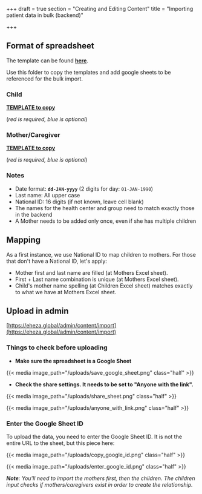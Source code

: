 +++
draft = true
section = "Creating and Editing Content"
title = "Importing patient data in bulk (backend)"

+++
## Format of spreadsheet

The template can be found [**here**](https://drive.google.com/drive/folders/10dC23Ag90oOOQdLFbqSu_6bU6L2CtQzO).

Use this folder to copy the templates and add google sheets to be referenced for the bulk import.

### Child

[**TEMPLATE to copy**](https://docs.google.com/spreadsheets/d/1zOoJqrZtelLaXQNU9VvluVekHQDcp2bfKk4HNkF50qY/edit#gid=0)

(_red is required, blue is optional_)

### Mother/Caregiver

[**TEMPLATE to copy**](https://docs.google.com/spreadsheets/d/1LIzLl293UwtuBKRP3AWD2Qo7-grH_WRRslOWYsH7Roo/edit#gid=0)

(_red is required, blue is optional_)

### Notes

* Date format: **`dd-JAN-yyyy`** (2 digits for day: `01-JAN-1990`)
* Last name: All upper case
* National ID: 16 digits (if not known, leave cell blank)
* The names for the health center and group need to match exactly those in the backend
* A Mother needs to be added only once, even if she has multiple children

## Mapping

As a first instance, we use National ID to map children to mothers. For those that don't have a National ID, let's apply:

* Mother first and last name are filled (at Mothers Excel sheet).
* First + Last name combination is unique (at Mothers Excel sheet).
* Child's mother name spelling (at Children Excel sheet) matches exactly to what we have at Mothers Excel sheet.

## Upload in admin

[https://eheza.global/admin/content/import](https://eheza.global/admin/content/import)

### Things to check before uploading

* **Make sure the spreadsheet is a Google Sheet**

{{< media image_path="/uploads/save_google_sheet.png" class="half" >}}

* **Check the share settings. It needs to be set to "Anyone with the link".**

{{< media image_path="/uploads/share_sheet.png" class="half" >}}

{{< media image_path="/uploads/anyone_with_link.png" class="half" >}}

### Enter the Google Sheet ID

To upload the data, you need to enter the Google Sheet ID. It is not the entire URL to the sheet, but this piece here:

{{< media image_path="/uploads/copy_google_id.png" class="half" >}}

{{< media image_path="/uploads/enter_google_id.png" class="half" >}}

**_Note_**_: You'll need to import the mothers first, then the children. The children input checks if mothers/caregivers exist in order to create the relationship._